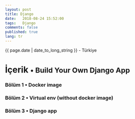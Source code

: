 ```yaml
---
layout: post
title: Django 
date:   2018-08-24 15:52:00
tags:   Django
comments: false
published: true
lang: tr
---
```



<p class="meta">{{ page.date | date_to_long_string }} - Türkiye</p>

<style>
span {
    color:blue;
    cursor:pointer;
}
table {
    font-family: arial, sans-serif;
    border-collapse: collapse;
    width: 100%;
}

td, th {
    border: 1px solid #dddddd;
    text-align: left;
    padding: 8px;
}

tr:nth-child(even) {
    background-color: #dddddd;
}
</style>

<h1>İçerik <small>&bull; Build Your Own Django App</small></h1>

<h3><span onclick="show('Page1');"><a>Bölüm 1 &bull; Docker image</a></span></h3>
<h3><span onclick="show('Page2');"><a>Bölüm 2 &bull; Virtual env (without docker image)</a></span></h3>
<h3><span onclick="show('Page3');"><a>Bölüm 3 &bull; Django app</a></span></h3>
<br>

<div class="teaser clearfix"></div>

<div id="Page1" class="page" style="display:none">
(<pre> <code data-language='bash'>sudo systemctl status docker</code></pre>
<pre>  <code data-language='bash'>sudo systemctl enable docker</code></pre>
<pre> <code data-language='bash'>sudo systemctl start docker</code></pre>
<pre>  <code data-language='bash'>
sudo docker run --net="host" 
-v /home/$USER:/home/$USER
-v /var/cache/pisi/archives:/var/cache/pisi/archives 
-v /var/cache/pisi/packages:/var/cache/pisi/packages 
-itd --security-opt=seccomp:unconfined ertugerata/pisi-chroot-beta bash</code></pre>
<pre>  <code data-language='bash'>
sudo docker run --net="host" 
-v /home/$USER/pisi-2.0/build:/root 
-v /var/cache/pisi/archives:/var/cache/pisi/archives 
-v /var/cache/pisi/packages:/var/cache/pisi/packages 
-itd --security-opt=seccomp:unconfined ertugerata/pisi-chroot-farm bash</code></pre>
<pre> <code data-language='bash'>sudo docker ps</code></p>
<pre>  <code data-language='bash'>sudo docker attach container_name</code></pre>
<pre> <code data-language='bash'>pisi ar beta http://ciftlik.pisilinux.org/2.0-Beta.1/pisi-index.xml.xz</code></pre>
<pre> <code data-language='bash'>service dbus start && pisi it gawk --ignore-dependency && pisi ur && pisi up -dvsy && pisi it python-devel openssl-devel git pip nodejs -y</code></pre>
<pre>  <code data-language='bash'>pisi it gawk --ignore-dependency</code></pre>
<pre>  <code data-language='bash'>sudo docker stop container_name</code></pre>
<pre>  <code data-language='bash'>sudo docker rm container_name</code></pre>
</div>

<div class="teaser clearfix"></div>

<div id="Page2" class="page" style="display:none">
</div>
 
<div class="teaser clearfix"></div>

<div id="Page3" class="page" style="display:none">
<pre>  <code data-language='bash'>pip install django==1.8</code></pre>
<pre>  <code data-language='bash'>pip install npm</code></pre>
<pre>  <code data-language='bash'>pip install --upgrade git+https://github.com/mysteryjeans/doorsale.git#egg=Doorsale</code></pre>
<pre> <code data-language='bash'>git clone https://github.com/mysteryjeans/doorsale-demo.git</code></pre>
<pre>  <code data-language='bash'>npm install -g less yuglify</code></pre>
<pre>  <code data-language='bash'>cd doorsale-demo</code></pre>
<pre>  <code data-language='bash'>python manage.py runserver</code></pre>
<pre>  <code data-language='bash'>docker save container_name > /home/$USER/export.tar</code></pre>
<pre>  <code data-language='bash'>docker load &gt; /home/$USER/export.tar</code></pre>
</div>
